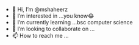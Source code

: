 - 👋 Hi, I’m @mshaheerz
- 👀 I’m interested in ...you know😂
- 🌱 I’m currently learning ...bsc computer science
- 💞️ I’m looking to collaborate on ...
- 📫 How to reach me ...

<!---
mshaheerz/mshaheerz is a ✨ special ✨ repository because its `README.md` (this file) appears on your GitHub profile.
You can click the Preview link to take a look at your changes.
--->
